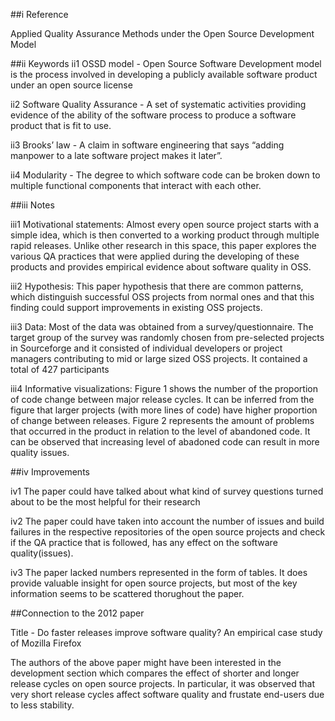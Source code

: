 ##i Reference
	
Applied Quality Assurance Methods under the Open Source Development Model 


##ii Keywords
ii1 OSSD model - Open Source Software Development model is the process involved in developing a publicly available software product under an open source license

ii2 Software Quality Assurance - A set of systematic activities providing evidence of the ability of the software process to produce a software product that is fit to use.

ii3  Brooks’ law - A claim in software engineering that says “adding manpower to a late software project makes it later”.

ii4 Modularity - The degree to which software code can be broken down to multiple functional components that interact with each other.


##iii Notes

iii1 Motivational statements: Almost every open source project starts with a simple idea, which is then converted to a working product through multiple rapid releases. Unlike other research in this space, this paper explores the various QA practices that were applied during the developing of these products and provides empirical evidence about software quality in OSS.

iii2 Hypothesis: This paper hypothesis that there are common patterns, which distinguish successful OSS projects from normal ones and that this finding could support improvements in existing OSS projects.

iii3 Data: Most of the data was obtained from a survey/questionnaire. The target group  of the survey was randomly chosen from pre-selected projects in Sourceforge and it consisted of individual developers or project managers contributing to mid or large sized OSS projects. It contained a total of 427 participants

iii4 Informative visualizations: Figure 1 shows the number of the proportion of code change between major release cycles. It can be inferred from the figure that larger projects (with more lines of code) have higher proportion of change between releases. Figure 2 represents the amount of problems that occurred in the product in relation to the level of abandoned code. It can be observed that increasing level of abadoned code can result in more quality issues.


##iv Improvements

iv1 The paper could have talked about what kind of survey questions turned about to be the most helpful for their research

iv2 The paper could have taken into account the number of issues and build failures in the respective repositories of the open source projects and check if the QA practice that is followed, has any effect on the software quality(issues). 

iv3 The paper lacked numbers represented in the form of tables. It does provide valuable insight for open source projects, but most of the key information seems to be scattered thorughout the paper. 


##Connection to the 2012 paper

Title - Do faster releases improve software quality? An empirical case study of Mozilla Firefox

The authors of the above paper might have been interested in the development section which compares the effect of shorter and longer release cycles on open source projects. In particular, it was observed that very short release cycles affect software quality and frustate end-users due to less stability.
